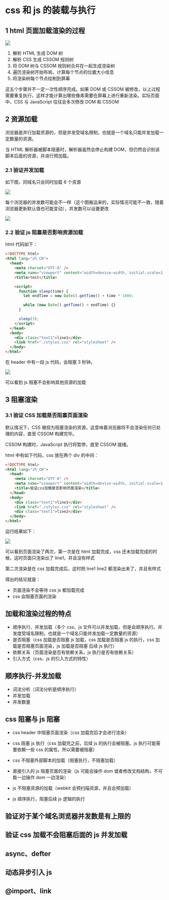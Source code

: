 # css 和 js 的装载与执行

## 1 html 页面加载渲染的过程

![](../pic/3_cssJsExec_20191120233819.png)

1. 解析 HTML 生成 DOM 树
2. 解析 CSS 生成 CSSOM 规则树
3. 将 DOM 树与 CSSOM 规则树合并在一起生成渲染树
4. 遍历渲染树开始布局，计算每个节点的位置大小信息
5. 将渲染树每个节点绘制到屏幕

这五个步骤并不一定一次性顺序完成。如果 DOM 或 CSSOM 被修改，以上过程需要重复执行，这样才能计算出哪些像素需要在屏幕上进行重新渲染。实际页面中，CSS 与 JavaScript 往往会多次修改 DOM 和 CSSOM

## 2 资源加载

浏览器是并行加载资源的，但是并发受域名限制，也就是一个域名只能并发加载一定数量的资源。

当 HTML 解析器被脚本阻塞时，解析器虽然会停止构建 DOM，但仍然会识别该脚本后面的资源，并进行预加载。

### 2.1 验证并发加载

如下图，同域名只会同时加载 6 个资源

![](../pic/5_cssJsExec_20191231174842.png)

每个浏览器的并发数可能会不一样（这个图搬运来的，实际情况可能不一致，随着浏览器更新默认值也可能变动），并发数可以设置更改

![](../pic/5_cssJsExec_20191231175931.png)

### 2.2 验证 js 阻塞是否影响资源加载

html 代码如下：

```html
<!DOCTYPE html>
<html lang="zh_CN">
  <head>
    <meta charset="UTF-8" />
    <meta name="viewport" content="width=device-width, initial-scale=1.0" />
    <title>test</title>

    <script>
      function sleep(time) {
        let endTime = new Date().getTime() + time * 1000;

        while (new Date().getTime() < endTime) {}
      }

      sleep(3);
    </script>
  </head>
  <body>
    <div class="text1">line1</div>
    <link href="./styles.css" rel="stylesheet" />
  </body>
</html>
```

在 header 中有一段 js 代码，会阻塞 3 秒钟。

![](../pic/5_cssJsExec_20200102174938.png)

可以看到 js 阻塞不会影响其他资源的加载

## 3 阻塞渲染

### 3.1 验证 CSS 加载是否阻塞页面渲染

默认情况下，CSS 被视为阻塞渲染的资源，这意味着浏览器将不会渲染任何已处理的内容，直至 CSSOM 构建完毕。

CSSOM 构建时，JavaScript 执行将暂停，直至 CSSOM 就绪。

html 中有如下代码，css 放在两个 div 的中间：

```html
<!DOCTYPE html>
<html lang="zh_CN">
  <head>
    <meta charset="UTF-8" />
    <meta name="viewport" content="width=device-width, initial-scale=1.0" />
    <title>验证css加载是否影响页面渲染</title>
  </head>
  <body>
    <div class="text1">line1</div>
    <link href="./styles.css" rel="stylesheet" />
    <div class="text1">line2</div>
  </body>
</html>
```

运行结果如下：

![](../pic/5_cssJsExec_20200102232358.png)

可以看到页面渲染了两次，第一次是在 html 加载完成，css 还未加载完成的时候，这时页面只渲染出了 line1，并且没有样式

第二次渲染是在 css 加载完成后，这时把 line1 line2 都渲染出来了，并且有样式

得出的结论就是：

- 页面渲染不会等待 css js 都加载完成
- css 会阻塞页面的渲染

## 加载和渲染过程的特点

- 顺序执行、并发加载（多个 css、js 文件可以并发加载，但是会顺序执行。并发度受域名限制，也就是一个域名只能并发加载一定数量的资源）
- 是否阻塞（css 加载是否阻塞 js 加载，css 加载是否阻塞 js 的执行，css 加载是否阻塞页面渲染，js 加载是否阻塞 后续 js 执行）
- 依赖关系（页面渲染是否有依赖关系，js 执行是否有依赖关系）
- 引入方式（css、js 的引入方式的特性）

## 顺序执行-并发加载

- 词法分析（词法分析是顺序执行）
- 并发加载
- 并发数量

## css 阻塞与 js 阻塞

- css header 中阻塞页面渲染（css 加载完后才会进行渲染）
- css 阻塞 js 执行（css 加载完之前，后续 js 的执行会被阻塞。js 执行可能需要依赖一些 css 的属性，所以需要被阻塞）
- css 不阻塞外部脚本的加载（阻塞执行，不阻塞加载）

- 直接引入的 js 阻塞页面的渲染（js 可能会操作 dom 或者修改文档结构，不可能一边操作 dom 一边渲染）
- js 不阻塞资源的加载（webkit 会预扫描资源，并且会预加载）
- js 顺序执行，阻塞后续 js 逻辑的执行

## 验证对于某个域名浏览器并发数是有上限的

## 验证 css 加载不会阻塞后面的 js 并发加载

## async、defter

## 动态异步引入 js

## @import、link
